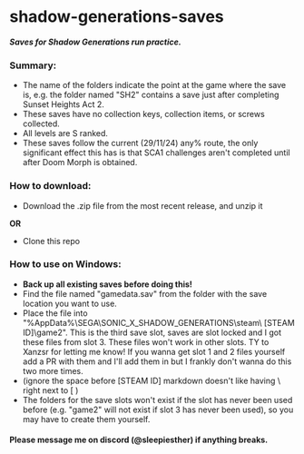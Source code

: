 # shadow-generations-saves
***Saves for Shadow Generations run practice.***

### Summary:
- The name of the folders indicate the point at the game where the save is, e.g. the folder named "SH2" contains a save just after completing Sunset Heights Act 2.
- These saves have no collection keys, collection items, or screws collected.
- All levels are S ranked.
- These saves follow the current (29/11/24) any% route, the only significant effect this has is that SCA1 challenges aren't completed until after Doom Morph is obtained.

### How to download:
- Download the .zip file from the most recent release, and unzip it

**OR**

- Clone this repo

### How to use on Windows:
- **Back up all existing saves before doing this!**
- Find the file named "gamedata.sav" from the folder with the save location you want to use.
- Place the file into "%AppData%\SEGA\SONIC_X_SHADOW_GENERATIONS\steam\ [STEAM ID]\game2". This is the third save slot, saves are slot locked and I got these files from slot 3. These files won't work in other slots. TY to Xanzsr for letting me know! If you wanna get slot 1 and 2 files yourself add a PR with them and I'll add them in but I frankly don't wanna do this two more times.
- (ignore the space before [STEAM ID] markdown doesn't like having \ right next to [ )
- The folders for the save slots won't exist if the slot has never been used before (e.g. "game2" will not exist if slot 3 has never been used), so you may have to create them yourself.

#### Please message me on discord (@sleepiesther) if anything breaks.
